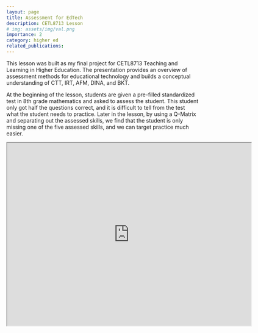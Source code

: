 ```yaml
---
layout: page
title: Assessment for EdTech
description: CETL8713 Lesson
# img: assets/img/val.png
importance: 2
category: higher ed
related_publications: 
---
```


This lesson was built as my final project for CETL8713 Teaching and Learning in Higher Education. The presentation provides an overview of assessment methods for educational technology and builds a conceptual understanding of CTT, IRT, AFM, DINA, and BKT. 

At the beginning of the lesson, students are given a pre-filled standardized test in 8th grade mathematics and asked to assess the student. This student only got half the questions correct, and it is difficult to tell from the test what the student needs to practice. Later in the lesson, by using a Q-Matrix and separating out the assessed skills, we find that the student is only missing one of the five assessed skills, and we can target practice much easier.

<iframe src="https://drive.google.com/file/d/1bn4MP1hIJY60SL3fZXJNfEUNzELebHNY/preview" width="640" height="480" allow="autoplay"></iframe>